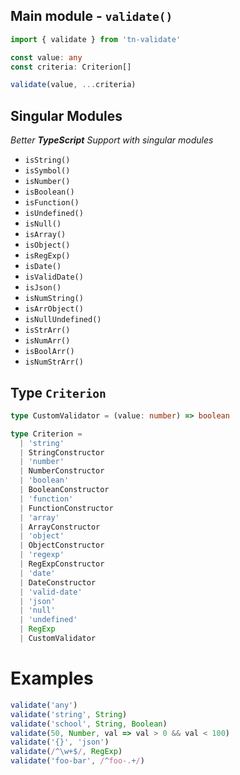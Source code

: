 ## Main module - `validate()`

```ts
import { validate } from 'tn-validate'

const value: any
const criteria: Criterion[]

validate(value, ...criteria)
```

## Singular Modules

_Better **TypeScript** Support with singular modules_

- `isString()`
- `isSymbol()`
- `isNumber()`
- `isBoolean()`
- `isFunction()`
- `isUndefined()`
- `isNull()`
- `isArray()`
- `isObject()`
- `isRegExp()`
- `isDate()`
- `isValidDate()`
- `isJson()`
- `isNumString()`
- `isArrObject()`
- `isNullUndefined()`
- `isStrArr()`
- `isNumArr()`
- `isBoolArr()`
- `isNumStrArr()`

## Type `Criterion`

```ts
type CustomValidator = (value: number) => boolean

type Criterion =
  | 'string'
  | StringConstructor
  | 'number'
  | NumberConstructor
  | 'boolean'
  | BooleanConstructor
  | 'function'
  | FunctionConstructor
  | 'array'
  | ArrayConstructor
  | 'object'
  | ObjectConstructor
  | 'regexp'
  | RegExpConstructor
  | 'date'
  | DateConstructor
  | 'valid-date'
  | 'json'
  | 'null'
  | 'undefined'
  | RegExp
  | CustomValidator
```

# Examples

```ts
validate('any')
validate('string', String)
validate('school', String, Boolean)
validate(50, Number, val => val > 0 && val < 100)
validate('{}', 'json')
validate(/^\w+$/, RegExp)
validate('foo-bar', /^foo-.+/)
```
